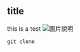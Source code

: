 ## title
this is a test
![圖片說明](https://www.telegraph.co.uk/content/dam/news/2023/06/09/TELEMMGLPICT000338751957_16863205711450_trans_NvBQzQNjv4BqqVzuuqpFlyLIwiB6NTmJwfSVWeZ_vEN7c6bHu2jJnT8.jpeg?imwidth=680)

```
git clone
```
